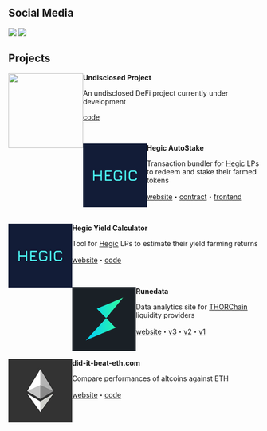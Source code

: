 ## Social Media

![](https://img.shields.io/twitter/follow/_0x_Larry?label=follow%20on%20twitter&style=for-the-badge&logo=twitter)
![](https://img.shields.io/github/followers/Larrypcdotcom?label=follow%20on%20GitHub&style=for-the-badge&logo=github)

## Projects

<img align="left" width="150" height="150" src="https://via.placeholder.com/150x150"> **Undisclosed Project**

An undisclosed DeFi project currently under development

[code](https://github.com/404)

<br>

<img align="left" width="128" height="128" src="images/hegic.png"> **Hegic AutoStake**

Transaction bundler for [Hegic](https://www.hegic.co/) LPs to redeem and stake their farmed tokens

[website](http://hegic.autostake.co/)・[contract](https://github.com/Larrypcdotcom/hegic-autostake)・[frontend](https://github.com/Larrypcdotcom/hegic-autostake-frontend)

<br>

<img align="left" width="128" height="128" src="images/hegic.png"> **Hegic Yield Calculator**

Tool for [Hegic](https://www.hegic.co/) LPs to estimate their yield farming returns

[website](larrypcdotcom.github.io/hegic-yield-estimator/)・[code](https://github.com/Larrypcdotcom/hegic-yield-estimator)

<br>

<img align="left" width="128" height="128" src="images/thorchain.png"> **Runedata**

Data analytics site for [THORChain](https://thorchain.org/) liquidity providers

[website](https://runedata.info/)・[v3](https://github.com/Larrypcdotcom/runedata-v3)・[v2](https://github.com/Larrypcdotcom/runedata-v2)・[v1](https://github.com/Larrypcdotcom/runedata-v2/blob/main/python_implementation.zip)

<br>

<img align="left" width="128" height="128" src="images/ethereum.png"> **did-it-beat-eth.com**

Compare performances of altcoins against ETH

[website](https://did-it-beat-eth.com/)・[code](https://github.com/Larrypcdotcom/did-it-beat-eth)
